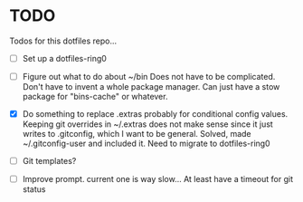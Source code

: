 # TODO

Todos for this dotfiles repo...

- [ ] Set up a dotfiles-ring0
- [ ] Figure out what to do about ~/bin
	Does not have to be complicated. Don't have to invent a whole package manager. Can just have a stow package for "bins-cache" or whatever.
- [x] Do something to replace .extras probably for conditional config values.
	Keeping git overrides in ~/.extras does not make sense since it just writes to .gitconfig, which I want to be general.
		Solved, made ~/.gitconfig-user and included it. Need to migrate to dotfiles-ring0

- [ ] Git templates?

- [ ] Improve prompt. current one is way slow...
	At least have a timeout for git status
